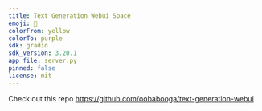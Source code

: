 ```yaml
---
title: Text Generation Webui Space
emoji: 🏃
colorFrom: yellow
colorTo: purple
sdk: gradio
sdk_version: 3.20.1
app_file: server.py
pinned: false
license: mit
---
```


Check out this repo https://github.com/oobabooga/text-generation-webui
